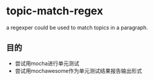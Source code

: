 # topic-match-regex

a regexper could be used to match topics in a paragraph.

## 目的

- 尝试用mocha进行单元测试
- 尝试用mochawesome作为单元测试结果报告输出形式
